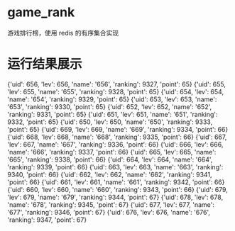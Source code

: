 # game_rank
游戏排行榜，使用 redis 的有序集合实现

# 运行结果展示
{'uid': 656, 'lev': 656, 'name': '656', 'ranking': 9327, 'point': 65}
{'uid': 655, 'lev': 655, 'name': '655', 'ranking': 9328, 'point': 65}
{'uid': 654, 'lev': 654, 'name': '654', 'ranking': 9329, 'point': 65}
{'uid': 653, 'lev': 653, 'name': '653', 'ranking': 9330, 'point': 65}
{'uid': 652, 'lev': 652, 'name': '652', 'ranking': 9331, 'point': 65}
{'uid': 651, 'lev': 651, 'name': '651', 'ranking': 9332, 'point': 65}
{'uid': 650, 'lev': 650, 'name': '650', 'ranking': 9333, 'point': 65}
{'uid': 669, 'lev': 669, 'name': '669', 'ranking': 9334, 'point': 66}
{'uid': 668, 'lev': 668, 'name': '668', 'ranking': 9335, 'point': 66}
{'uid': 667, 'lev': 667, 'name': '667', 'ranking': 9336, 'point': 66}
{'uid': 666, 'lev': 666, 'name': '666', 'ranking': 9337, 'point': 66}
{'uid': 665, 'lev': 665, 'name': '665', 'ranking': 9338, 'point': 66}
{'uid': 664, 'lev': 664, 'name': '664', 'ranking': 9339, 'point': 66}
{'uid': 663, 'lev': 663, 'name': '663', 'ranking': 9340, 'point': 66}
{'uid': 662, 'lev': 662, 'name': '662', 'ranking': 9341, 'point': 66}
{'uid': 661, 'lev': 661, 'name': '661', 'ranking': 9342, 'point': 66}
{'uid': 660, 'lev': 660, 'name': '660', 'ranking': 9343, 'point': 66}
{'uid': 679, 'lev': 679, 'name': '679', 'ranking': 9344, 'point': 67}
{'uid': 678, 'lev': 678, 'name': '678', 'ranking': 9345, 'point': 67}
{'uid': 677, 'lev': 677, 'name': '677', 'ranking': 9346, 'point': 67}
{'uid': 676, 'lev': 676, 'name': '676', 'ranking': 9347, 'point': 67}
